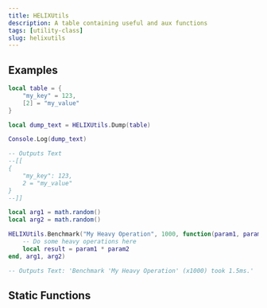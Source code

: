 ```yaml
---
title: HELIXUtils
description: A table containing useful and aux functions
tags: [utility-class]
slug: helixutils
---
```


<HeaderDeclaration type="UtilityClass" name="NanosUtils" is_static is_open_source />


## Examples

```lua
local table = {
	"my_key" = 123,
	[2] = "my_value"
}

local dump_text = HELIXUtils.Dump(table)

Console.Log(dump_text)

-- Outputs Text
--[[
{
	"my_key": 123,
	2 = "my_value"
}
--]]
```

```lua
local arg1 = math.random()
local arg2 = math.random()

HELIXUtils.Benchmark("My Heavy Operation", 1000, function(param1, param2)
    -- Do some heavy operations here
    local result = param1 * param2
end, arg1, arg2)

-- Outputs Text: 'Benchmark 'My Heavy Operation' (x1000) took 1.5ms.'
```


## Static Functions

<StaticFunctionsDeclaration type="UtilityClass" name="NanosUtils" />
